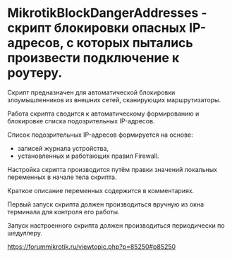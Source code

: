 # MikrotikBlockDangerAddresses - скрипт блокировки опасных IP-адресов, с которых пытались произвести подключение к роутеру.

Скрипт предназначен для автоматической блокировки злоумышленников из внешних сетей, сканирующих маршрутизаторы. 

Работа скрипта сводится к автоматическому формированию и блокировке списка подозрительных IP-адресов. 

Список подозрительных IP-адресов формируется на основе: 
* записей журнала устройства,
* установленных и работающих правил Firewall.

Настройка скрипта производится путём правки значений локальных переменных в начале тела скрипта.

Краткое описание переменных содержится в комментариях.

Первый запуск скрипта должен производиться вручную из окна терминала для контроля его работы. 

Запуск настроенного скрипта должен производиться периодически по шедуллеру.

https://forummikrotik.ru/viewtopic.php?p=85250#p85250
